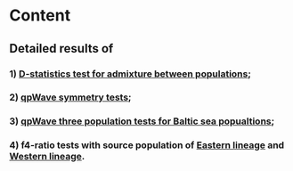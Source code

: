 # Content 
## Detailed results of 
### 1) [D-statistics test for admixture between populations](https://github.com/XueyunF/Phylogeographic-analysis-of-nine-spined-sticklebacks/blob/main/Symmetry%20statistics%20and%20admixture%20tests/Dstat_result_full_table.txt); 
### 2) [qpWave symmetry tests](https://github.com/XueyunF/Phylogeographic-analysis-of-nine-spined-sticklebacks/blob/main/Symmetry%20statistics%20and%20admixture%20tests/Table%20S6.txt); 
### 3) [qpWave three population tests for Baltic sea popualtions](https://github.com/XueyunF/Phylogeographic-analysis-of-nine-spined-sticklebacks/blob/main/Symmetry%20statistics%20and%20admixture%20tests/baltic_triplets_qpWave.txt); 
### 4) f4-ratio tests with source population of [Eastern lineage](https://github.com/XueyunF/Phylogeographic-analysis-of-nine-spined-sticklebacks/blob/main/Symmetry%20statistics%20and%20admixture%20tests/f4_ratio_sourceEL.txt) and [Western lineage](https://github.com/XueyunF/Phylogeographic-analysis-of-nine-spined-sticklebacks/blob/main/Symmetry%20statistics%20and%20admixture%20tests/f4_ratio_sourceWL.txt).
